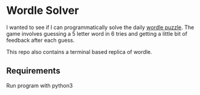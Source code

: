 # Wordle Solver

I wanted to see if I can programmatically solve the daily
[wordle puzzle](https://www.nytimes.com/games/wordle/index.html).
The game involves guessing a 5 letter word in 6 tries and getting a little
bit of feedback after each guess.

This repo also contains a terminal based replica of wordle.

## Requirements

Run program with python3
